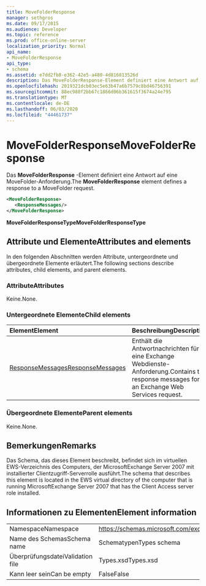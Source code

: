 ```yaml
---
title: MoveFolderResponse
manager: sethgros
ms.date: 09/17/2015
ms.audience: Developer
ms.topic: reference
ms.prod: office-online-server
localization_priority: Normal
api_name:
- MoveFolderResponse
api_type:
- schema
ms.assetid: e7dd2fb8-e362-42e5-a480-4d816813526d
description: Das MoveFolderResponse-Element definiert eine Antwort auf eine MoveFolder-Anforderung.
ms.openlocfilehash: 2019321dcb03ec5e63b47a6b7579c8bd46756391
ms.sourcegitcommit: 88ec988f2bb67c1866d06b361615f3674a24e795
ms.translationtype: MT
ms.contentlocale: de-DE
ms.lasthandoff: 06/03/2020
ms.locfileid: "44461737"
---
```

# <a name="movefolderresponse"></a><span data-ttu-id="89b73-103">MoveFolderResponse</span><span class="sxs-lookup"><span data-stu-id="89b73-103">MoveFolderResponse</span></span>

<span data-ttu-id="89b73-104">Das **MoveFolderResponse** -Element definiert eine Antwort auf eine MoveFolder-Anforderung.</span><span class="sxs-lookup"><span data-stu-id="89b73-104">The **MoveFolderResponse** element defines a response to a MoveFolder request.</span></span> 
  
```xml
<MoveFolderResponse>
   <ResponseMessages/>
</MoveFolderResponse>
```

 <span data-ttu-id="89b73-105">**MoveFolderResponseType**</span><span class="sxs-lookup"><span data-stu-id="89b73-105">**MoveFolderResponseType**</span></span>
## <a name="attributes-and-elements"></a><span data-ttu-id="89b73-106">Attribute und Elemente</span><span class="sxs-lookup"><span data-stu-id="89b73-106">Attributes and elements</span></span>

<span data-ttu-id="89b73-107">In den folgenden Abschnitten werden Attribute, untergeordnete und übergeordnete Elemente erläutert.</span><span class="sxs-lookup"><span data-stu-id="89b73-107">The following sections describe attributes, child elements, and parent elements.</span></span>
  
### <a name="attributes"></a><span data-ttu-id="89b73-108">Attribute</span><span class="sxs-lookup"><span data-stu-id="89b73-108">Attributes</span></span>

<span data-ttu-id="89b73-109">Keine.</span><span class="sxs-lookup"><span data-stu-id="89b73-109">None.</span></span>
  
### <a name="child-elements"></a><span data-ttu-id="89b73-110">Untergeordnete Elemente</span><span class="sxs-lookup"><span data-stu-id="89b73-110">Child elements</span></span>

|<span data-ttu-id="89b73-111">**Element**</span><span class="sxs-lookup"><span data-stu-id="89b73-111">**Element**</span></span>|<span data-ttu-id="89b73-112">**Beschreibung**</span><span class="sxs-lookup"><span data-stu-id="89b73-112">**Description**</span></span>|
|:-----|:-----|
|[<span data-ttu-id="89b73-113">ResponseMessages</span><span class="sxs-lookup"><span data-stu-id="89b73-113">ResponseMessages</span></span>](responsemessages.md) <br/> |<span data-ttu-id="89b73-114">Enthält die Antwortnachrichten für eine Exchange Webdienste-Anforderung.</span><span class="sxs-lookup"><span data-stu-id="89b73-114">Contains the response messages for an Exchange Web Services request.</span></span>  <br/> |
   
### <a name="parent-elements"></a><span data-ttu-id="89b73-115">Übergeordnete Elemente</span><span class="sxs-lookup"><span data-stu-id="89b73-115">Parent elements</span></span>

<span data-ttu-id="89b73-116">Keine.</span><span class="sxs-lookup"><span data-stu-id="89b73-116">None.</span></span>
  
## <a name="remarks"></a><span data-ttu-id="89b73-117">Bemerkungen</span><span class="sxs-lookup"><span data-stu-id="89b73-117">Remarks</span></span>

<span data-ttu-id="89b73-118">Das Schema, das dieses Element beschreibt, befindet sich im virtuellen EWS-Verzeichnis des Computers, der MicrosoftExchange Server 2007 mit installierter Clientzugriff-Serverrolle ausführt.</span><span class="sxs-lookup"><span data-stu-id="89b73-118">The schema that describes this element is located in the EWS virtual directory of the computer that is running MicrosoftExchange Server 2007 that has the Client Access server role installed.</span></span>
  
## <a name="element-information"></a><span data-ttu-id="89b73-119">Informationen zu Elementen</span><span class="sxs-lookup"><span data-stu-id="89b73-119">Element information</span></span>

|||
|:-----|:-----|
|<span data-ttu-id="89b73-120">Namespace</span><span class="sxs-lookup"><span data-stu-id="89b73-120">Namespace</span></span>  <br/> |https://schemas.microsoft.com/exchange/services/2006/types  <br/> |
|<span data-ttu-id="89b73-121">Name des Schemas</span><span class="sxs-lookup"><span data-stu-id="89b73-121">Schema name</span></span>  <br/> |<span data-ttu-id="89b73-122">Schematypen</span><span class="sxs-lookup"><span data-stu-id="89b73-122">Types schema</span></span>  <br/> |
|<span data-ttu-id="89b73-123">Überprüfungsdatei</span><span class="sxs-lookup"><span data-stu-id="89b73-123">Validation file</span></span>  <br/> |<span data-ttu-id="89b73-124">Types.xsd</span><span class="sxs-lookup"><span data-stu-id="89b73-124">Types.xsd</span></span>  <br/> |
|<span data-ttu-id="89b73-125">Kann leer sein</span><span class="sxs-lookup"><span data-stu-id="89b73-125">Can be empty</span></span>  <br/> |<span data-ttu-id="89b73-126">False</span><span class="sxs-lookup"><span data-stu-id="89b73-126">False</span></span>  <br/> |
   


